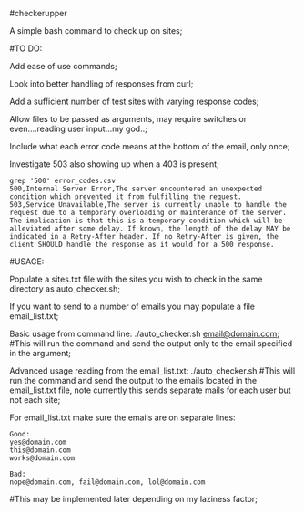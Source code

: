 #checkerupper

A simple bash command to check up on sites;

#TO DO:

Add ease of use commands;

Look into better handling of responses from curl;

Add a sufficient number of test sites with varying response codes;

Allow files to be passed as arguments, may require switches or even....reading user input...my god..;

Include what each error code means at the bottom of the email, only once;

Investigate 503 also showing up when a 403 is present;
```
grep '500' error_codes.csv 
500,Internal Server Error,The server encountered an unexpected condition which prevented it from fulfilling the request.
503,Service Unavailable,The server is currently unable to handle the request due to a temporary overloading or maintenance of the server. The implication is that this is a temporary condition which will be alleviated after some delay. If known, the length of the delay MAY be indicated in a Retry-After header. If no Retry-After is given, the client SHOULD handle the response as it would for a 500 response.
```

#USAGE:

Populate a sites.txt file with the sites you wish to check in the same directory as auto_checker.sh;

If you want to send to a number of emails you may populate a file email_list.txt;

Basic usage from command line:
./auto_checker.sh email@domain.com;
\#This will run the command and send the output only to the email specified in the argument;

Advanced usage reading from the email_list.txt:
./auto_checker.sh
\#This will run the command and send the output to the emails located in the email_list.txt file, note currently this sends separate mails for each user but not each site;

For email_list.txt make sure the emails are on separate lines:
```
Good:
yes@domain.com
this@domain.com
works@domain.com
```

```
Bad:
nope@domain.com, fail@domain.com, lol@domain.com
```
\#This may be implemented later depending on my laziness factor;
